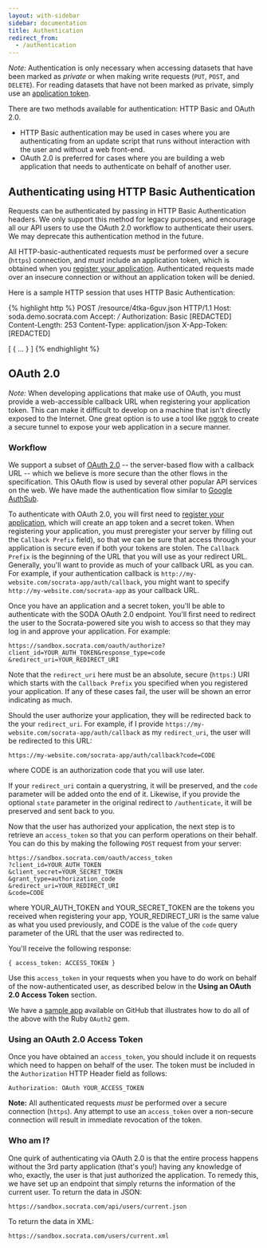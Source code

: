 ```yaml
---
layout: with-sidebar
sidebar: documentation
title: Authentication
redirect_from:
  - /authentication
---
```


<div class="alert alert-info"><em>Note:</em> Authentication is only necessary when accessing datasets that have been marked as <em>private</em> or when making write requests (<code>PUT</code>, <code>POST</code>, and <code>DELETE</code>). For reading datasets that have not been marked as private, simply use an <a href="/docs/app-tokens.html">application token</a>.</div>

There are two methods available for authentication: HTTP Basic and OAuth 2.0.
- HTTP Basic authentication may be used in cases where you are authenticating from an update script that runs without interaction with the user and without a web front-end.
- OAuth 2.0 is preferred for cases where you are building a web application that needs to authenticate on behalf of another user.

## Authenticating using HTTP Basic Authentication

Requests can be authenticated by passing in HTTP Basic Authentication headers. We only support this method for legacy purposes, and encourage all our API users to use the OAuth 2.0 workflow to authenticate their users. We may deprecate this authentication method in the future.

All HTTP-basic-authenticated requests *must* be performed over a secure (`https`) connection, and *must* include an application token, which is obtained when you [register your application](http://opendata.socrata.com/profile/app_tokens). Authenticated requests made over an insecure connection or without an application token will be denied.

Here is a sample HTTP session that uses HTTP Basic Authentication:

{% highlight http %}
POST /resource/4tka-6guv.json HTTP/1.1
Host: soda.demo.socrata.com
Accept: */*
Authorization: Basic [REDACTED]
Content-Length: 253
Content-Type: application/json
X-App-Token: [REDACTED]

[ {
  ...
} ]
{% endhighlight %}

## OAuth 2.0

<div class="alert alert-info"><em>Note:</em> When developing applications that make use of OAuth, you must provide a web-accessible callback URL when registering your application token. This can make it difficult to develop on a machine that isn't directly exposed to the Internet. One great option is to use a tool like <a href="http://ngrok.com">ngrok</a> to create a secure tunnel to expose your web application in a secure manner.</div>

### Workflow

We support a subset of [OAuth 2.0](http://en.wikipedia.org/wiki/Oauth) -- the server-based flow with a callback URL -- which we believe is more secure than the other flows in the specification. This OAuth flow is used by several other popular API services on the web. We have made the authentication flow similar to [Google AuthSub](http://code.google.com/apis/gdata/docs/auth/authsub.html).

To authenticate with OAuth 2.0, you will first need to [register your application](http://opendata.socrata.com/profile/app_tokens), which will create an app token and a secret token. When registering your application, you must preregister your server by filling out the `Callback Prefix` field), so that we can be sure that access through your application is secure even if both your tokens are stolen. The `Callback Prefix` is the beginning of the URL that you will use as your redirect URL. Generally, you'll want to provide as much of your callback URL as you can. For example, if your authentication callback is `http://my-website.com/socrata-app/auth/callback`, you might want to specify `http://my-website.com/socrata-app` as your callback URL.

Once you have an application and a secret token, you'll be able to authenticate with the SODA OAuth 2.0 endpoint. You'll first need to redirect the user to the Socrata-powered site you wish to access so that they may log in and approve your application. For example:

    https://sandbox.socrata.com/oauth/authorize?client_id=YOUR_AUTH_TOKEN&response_type=code &redirect_uri=YOUR_REDIRECT_URI

Note that the `redirect_uri` here must be an absolute, secure (`https:`) URI which starts with the `Callback Prefix` you specified when you registered your application. If any of these cases fail, the user will be shown an error indicating as much.

Should the user authorize your application, they will be redirected back to the your `redirect_uri`. For example, if I provide `https://my-website.com/socrata-app/auth/callback` as my `redirect_uri`, the user will be redirected to this URL:

    https://my-website.com/socrata-app/auth/callback?code=CODE

where CODE is an authorization code that you will use later.

If your `redirect_uri` contain a querystring, it will be preserved, and the `code` parameter will be added onto the end of it. Likewise, if you provide the optional `state` parameter in the original redirect to `/authenticate`, it will be preserved and sent back to you.

Now that the user has authorized your application, the next step is to retrieve an `access_token` so that you can perform operations on their behalf. You can do this by making the following `POST` request from your server:

    https://sandbox.socrata.com/oauth/access_token
    ?client_id=YOUR_AUTH_TOKEN
    &client_secret=YOUR_SECRET_TOKEN
    &grant_type=authorization_code
    &redirect_uri=YOUR_REDIRECT_URI
    &code=CODE

where YOUR_AUTH_TOKEN and YOUR_SECRET_TOKEN are the tokens you received when registering your app, YOUR_REDIRECT_URI is the same value as what you used previously, and CODE is the value of the `code` query parameter of the URL that the user was redirected to.

You'll receive the following response:

    { access_token: ACCESS_TOKEN }

Use this `access_token` in your requests when you have to do work on behalf of the now-authenticated user, as described below in the **Using an OAuth 2.0 Access Token** section.

We have a [sample app](https://github.com/socrata/oauth_sample_app_ruby) available on GitHub that illustrates how to do all of the above with the Ruby `OAuth2` gem.

### Using an OAuth 2.0 Access Token

Once you have obtained an `access_token`, you should include it on requests which need to happen on behalf of the user. The token must be included in the `Authorization` HTTP Header field as follows:

    Authorization: OAuth YOUR_ACCESS_TOKEN

**Note:** All authenticated requests *must* be performed over a secure connection (`https`). Any attempt to use an `access_token` over a non-secure connection will result in immediate revocation of the token.

### Who am I?

One quirk of authenticating via OAuth 2.0 is that the entire process happens without the 3rd party application (that's you!) having any knowledge of who, exactly, the user is that just authorized the application. To remedy this, we have set up an endpoint that simply returns the information of the current user. To return the data in JSON:

    https://sandbox.socrata.com/api/users/current.json

To return the data in XML:

    https://sandbox.socrata.com/users/current.xml

